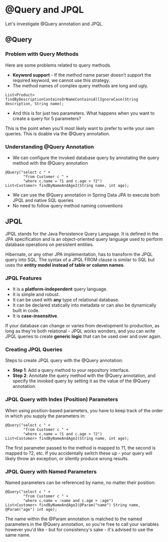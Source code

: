 # @Query and JPQL

Let's investigate @Query annotation and JPQL.

## @Query

### Problem with Query Methods

Here are some problems related to query methods.

* __Keyword support__ - If the method name parser doesn’t support the required keyword,
we cannot use this strategy.
* The method names of complex query methods are long and ugly.

```
List<Product> findByDescriptionContainsOrNameContainsAllIgnoreCase(String description, String name);
```

* And this is for just two parameters. What happens when you want to create a query
for 5 parameters?

This is the point when you'll most likely want to prefer to write your own queries.
This is doable via the @Query annotation.

### Understanding @Query Annotation
* We can configure the invoked database query by annotating the query method with
the @Query annotation

```
@Query("select c " +
        "from Customer c " +
        "where c.name = ?1 and c.age > ?2")
List<Customer> findByNameAndAge2(String name, int age);
```

* We can use the @Query annotation in Spring Data JPA to execute both JPQL and
native SQL queries
* No need to follow query method naming conventions


## JPQL

JPQL stands for the Java Persistence Query Language. It is defined in the JPA
specification and is an object-oriented query language used to perform
database operations on persistent entities.

Hibernate, or any other JPA implementation, has to transform the JPQL query
into SQL. The syntax of a JPQL FROM clause is similar to SQL but
uses the __entity model instead of table or column names__.

### JPQL Features

* It is a __platform-independent__ query language.
* It is simple and robust.
* It can be used with __any__ type of relational database.
* It can be declared statically into metadata or can also be dynamically built in
code.
* It is __case-insensitive__.

If your database can change or varies from development to production, as long
as they're both relational - JPQL works wonders, and you can write JPQL
queries to create __generic logic__ that can be used over and over again.


### Creating JPQL Queries

Steps to create JPQL query with the @Query annotation:

* __Step 1__: Add a query method to your repository interface.
* __Step 2__: Annotate the query method with the @Query annotation, and specify the
invoked query by setting it as the value of the @Query annotation.


### JPQL Query with Index (Position) Parameters

When using position-based parameters, you have to keep track of the order in
which you supply the parameters in:

```
@Query("select c " +
        "from Customer c " +
        "where c.name = ?1 and c.age > ?2")
List<Customer> findByNameAndAge2(String name, int age);
```

The first parameter passed to the method is mapped to ?1, the second is
mapped to ?2, etc. If you accidentally switch these up - your query will likely
throw an exception, or silently produce wrong results.

### JPQL Query with Named Parameters
Named parameters can be referenced by name, no matter their position:

```
@Query("select c " +
        "from Customer c " +
        "where c.name = :name and c.age > :age")
List<Customer> findByNameAndAge2(@Param("name") String name, @Param("age") int age);
```

The name within the @Param annotation is matched to the named parameters
in the @Query annotation, so you're free to call your variables however you'd
like - but for consistency's sake - it's advised to use the same name.